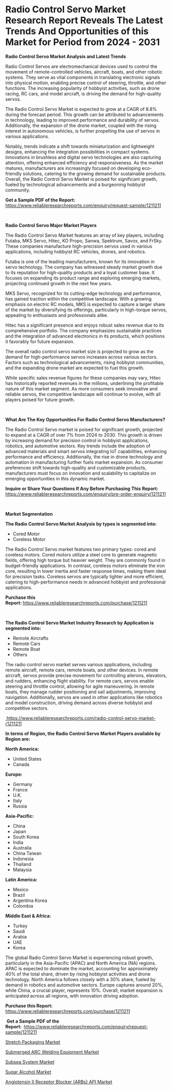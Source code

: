 <p><h1>Radio Control Servo Market Research Report Reveals The Latest Trends And Opportunities of this Market for Period from 2024 - 2031</h1></p><p><strong>Radio Control Servo Market Analysis and Latest Trends</strong></p>
<p><p>Radio Control Servos are electromechanical devices used to control the movement of remote-controlled vehicles, aircraft, boats, and other robotic systems. They serve as vital components in translating electronic signals into physical motion, enabling precise control of steering, throttle, and other functions. The increasing popularity of hobbyist activities, such as drone racing, RC cars, and model aircraft, is driving the demand for high-quality servos.</p><p>The Radio Control Servo Market is expected to grow at a CAGR of 8.8% during the forecast period. This growth can be attributed to advancements in technology, leading to improved performance and durability of servos. Additionally, the expansion of the drone market, coupled with the rising interest in autonomous vehicles, is further propelling the use of servos in various applications. </p><p>Notably, trends indicate a shift towards miniaturization and lightweight designs, enhancing the integration possibilities in compact systems. Innovations in brushless and digital servo technologies are also capturing attention, offering enhanced efficiency and responsiveness. As the market matures, manufacturers are increasingly focused on developing eco-friendly solutions, catering to the growing demand for sustainable products. Overall, the Radio Control Servo Market is poised for significant growth, fueled by technological advancements and a burgeoning hobbyist community.</p></p>
<p><strong>Get a Sample PDF of the Report:&nbsp;</strong> <a href="https://www.reliableresearchreports.com/enquiry/request-sample/1211211?utm_campaign=37&utm_medium=2&utm_source=Github&utm_content=ia&utm_term=16122024&utm_id=radio-control-servo">https://www.reliableresearchreports.com/enquiry/request-sample/1211211</a></p>
<p>&nbsp;</p>
<p><strong>Radio Control Servo Major Market Players</strong></p>
<p><p>The Radio Control Servo Market features an array of key players, including Futaba, MKS Servo, Hitec, KO Propo, Sanwa, Spektrum, Savox, and FrSky. These companies manufacture high-precision servos used in various applications, including hobbyist RC vehicles, drones, and robotics.</p><p>Futaba is one of the leading manufacturers, known for its innovation in servo technology. The company has witnessed steady market growth due to its reputation for high-quality products and a loyal customer base. It focuses on expanding its product range and exploring emerging markets, projecting continued growth in the next few years.</p><p>MKS Servo, recognized for its cutting-edge technology and performance, has gained traction within the competitive landscape. With a growing emphasis on electric RC models, MKS is expected to capture a larger share of the market by diversifying its offerings, particularly in high-torque servos, appealing to enthusiasts and professionals alike.</p><p>Hitec has a significant presence and enjoys robust sales revenue due to its comprehensive portfolio. The company emphasizes sustainable practices and the integration of advanced electronics in its products, which positions it favorably for future expansion. </p><p>The overall radio control servo market size is projected to grow as the demand for high-performance servos increases across various sectors. Factors such as technological advancements, rising hobbyist communities, and the expanding drone market are expected to fuel this growth. </p><p>While specific sales revenue figures for these companies may vary, Hitec has historically reported revenues in the millions, underlining the profitable nature of this market segment. As more consumers seek innovative and reliable servos, the competitive landscape will continue to evolve, with all players poised for future growth.</p></p>
<p>&nbsp;</p>
<p><strong>What Are The Key Opportunities For Radio Control Servo Manufacturers?</strong></p>
<p><p>The Radio Control Servo market is poised for significant growth, projected to expand at a CAGR of over 7% from 2024 to 2030. This growth is driven by increasing demand for precision control in hobbyist applications, robotics, and automotive sectors. Key trends include the adoption of advanced materials and smart servos integrating IoT capabilities, enhancing performance and efficiency. Additionally, the rise in drone technology and automation in manufacturing further fuels market expansion. As consumer preferences shift towards high-quality and customizable products, manufacturers must focus on innovation and scalability to capitalize on emerging opportunities in this dynamic market.</p></p>
<p><strong>Inquire or Share Your Questions If Any Before Purchasing This Report:</strong> <a href="https://www.reliableresearchreports.com/enquiry/pre-order-enquiry/1211211?utm_campaign=37&utm_medium=2&utm_source=Github&utm_content=ia&utm_term=16122024&utm_id=radio-control-servo">https://www.reliableresearchreports.com/enquiry/pre-order-enquiry/1211211</a></p>
<p>&nbsp;</p>
<p><strong>Market Segmentation</strong></p>
<p><strong>The Radio Control Servo Market Analysis by types is segmented into:</strong></p>
<p><ul><li>Cored Motor</li><li>Coreless Motor</li></ul></p>
<p><p>The Radio Control Servo market features two primary types: cored and coreless motors. Cored motors utilize a steel core to generate magnetic fields, offering high torque but heavier weight. They are commonly found in budget-friendly applications. In contrast, coreless motors eliminate the iron core, resulting in lower inertia and faster response times, making them ideal for precision tasks. Coreless servos are typically lighter and more efficient, catering to high-performance needs in advanced hobbyist and professional applications.</p></p>
<p><strong>Purchase this Report:&nbsp;</strong><a href="https://www.reliableresearchreports.com/purchase/1211211?utm_campaign=37&utm_medium=2&utm_source=Github&utm_content=ia&utm_term=16122024&utm_id=radio-control-servo">https://www.reliableresearchreports.com/purchase/1211211</a></p>
<p>&nbsp;</p>
<p><strong>The Radio Control Servo Market Industry Research by Application is segmented into:</strong></p>
<p><ul><li>Remote Aircrafts</li><li>Remote Cars</li><li>Remote Boat</li><li>Others</li></ul></p>
<p><p>The radio control servo market serves various applications, including remote aircraft, remote cars, remote boats, and other devices. In remote aircraft, servos provide precise movement for controlling ailerons, elevators, and rudders, enhancing flight stability. For remote cars, servos enable steering and throttle control, allowing for agile maneuvering. In remote boats, they manage rudder positioning and sail adjustments, improving navigation. Additionally, servos are used in other applications like robotics and model construction, driving demand across diverse hobbyist and competitive sectors.</p></p>
<p><a href="https://www.reliableresearchreports.com/radio-control-servo-market-r1211211?utm_campaign=37&utm_medium=2&utm_source=Github&utm_content=ia&utm_term=16122024&utm_id=radio-control-servo">&nbsp;https://www.reliableresearchreports.com/radio-control-servo-market-r1211211</a></p>
<p><strong>In terms of Region, the Radio Control Servo Market Players available by Region are:</strong></p>
<p>
    <p> <strong> North America: </strong>
        <ul>
            <li>United States</li>
            <li>Canada</li>
        </ul>
        </p> 
    <p> <strong> Europe: </strong>
        <ul>
            <li>Germany</li>
            <li>France</li>
            <li>U.K.</li>
            <li>Italy</li>
            <li>Russia</li>
        </ul>
        </p> 
    <p> <strong> Asia-Pacific: </strong>
        <ul>
            <li>China</li>
            <li>Japan</li>
            <li>South Korea</li>
            <li>India</li>
            <li>Australia</li>
            <li>China Taiwan</li>
            <li>Indonesia</li>
            <li>Thailand</li>
            <li>Malaysia</li>
        </ul>
        </p> 
    <p> <strong> Latin America: </strong>
        <ul>
            <li>Mexico</li>
            <li>Brazil</li>
            <li>Argentina Korea</li>
            <li>Colombia</li>
        </ul>
        </p> 
    <p> <strong> Middle East & Africa: </strong>
        <ul>
            <li>Turkey</li>
            <li>Saudi</li>
            <li>Arabia</li>
            <li>UAE</li>
            <li>Korea</li>
        </ul>
    </p>
    </p>
<p><p>The global Radio Control Servo Market is experiencing robust growth, particularly in the Asia-Pacific (APAC) and North America (NA) regions. APAC is expected to dominate the market, accounting for approximately 40% of the total share, driven by rising hobbyist activities and drone technology. North America follows closely with a 30% share, fueled by demand in robotics and automotive sectors. Europe captures around 20%, while China, a crucial player, represents 10%. Overall, market expansion is anticipated across all regions, with innovation driving adoption.</p></p>
<p><strong>Purchase this Report: </strong><a href="https://www.reliableresearchreports.com/purchase/1211211?utm_campaign=37&utm_medium=2&utm_source=Github&utm_content=ia&utm_term=16122024&utm_id=radio-control-servo">https://www.reliableresearchreports.com/purchase/1211211</a></p>
<p>&nbsp;<strong>Get a Sample PDF of the Report:&nbsp;&nbsp;</strong><a href="https://www.reliableresearchreports.com/enquiry/request-sample/1211211?utm_campaign=37&utm_medium=2&utm_source=Github&utm_content=ia&utm_term=16122024&utm_id=radio-control-servo">https://www.reliableresearchreports.com/enquiry/request-sample/1211211</a></p>
<p><strong></strong></p>
<p><p><a href="https://www.linkedin.com/pulse/stretch-packaging-market-analysis-report-2024-2031-size-2v14c?utm_campaign=37&utm_medium=2&utm_source=Github&utm_content=ia&utm_term=16122024&utm_id=radio-control-servo">Stretch Packaging Market</a></p><p><a href="https://github.com/joannesouthgate/Market-Research-Report-List-5/blob/main/submerged-arc-welding-equipment-market.md?utm_campaign=37&utm_medium=2&utm_source=Github&utm_content=ia&utm_term=16122024&utm_id=radio-control-servo">Submerged ARC Welding Equipment Market</a></p><p><a href="https://www.linkedin.com/pulse/subsea-system-market-size-set-accelerate-impressive-cpkse?utm_campaign=37&utm_medium=2&utm_source=Github&utm_content=ia&utm_term=16122024&utm_id=radio-control-servo">Subsea System Market</a></p><p><a href="https://www.linkedin.com/pulse/comprehensive-analysis-sugar-alcohol-market-size-share-revenue-wahkc?utm_campaign=37&utm_medium=2&utm_source=Github&utm_content=ia&utm_term=16122024&utm_id=radio-control-servo">Sugar Alcohol Market</a></p><p><a href="https://github.com/wwwkeltoum/Market-Research-Report-List-5/blob/main/angiotensin-ii-receptor-blocker-arbs-api-market.md?utm_campaign=37&utm_medium=2&utm_source=Github&utm_content=ia&utm_term=16122024&utm_id=radio-control-servo">Angiotensin II Receptor Blocker (ARBs) API Market</a></p></p>